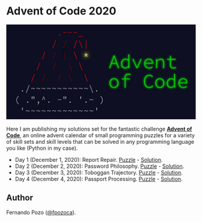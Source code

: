 # Advent of Code 2020

<div align="center">
  <img src="img/logo.jpeg"><br>
</div>

Here I am publishing my solutions set for the fantastic challenge [**Advent of Code**](https://adventofcode.com/), an online advent calendar of small programming puzzles for a variety of skill sets and skill levels that can be solved in any programming language you like (Python in my case).

- Day 1 (December 1, 2020): Report Repair. [Puzzle](https://adventofcode.com/2020/day/2) - [Solution](notebooks/01_report_repair.ipynb).
- Day 2 (December 2, 2020): Password Philosophy. [Puzzle](https://adventofcode.com/2020/day/2) - [Solution](notebooks/02_password_philosophy.ipynb).
- Day 3 (December 3, 2020): Toboggan Trajectory. [Puzzle](https://adventofcode.com/2020/day/3) - [Solution](notebooks/03_toboggan_trayectory.ipynb).
- Day 4 (December 4, 2020): Passport Processing. [Puzzle](https://adventofcode.com/2020/day/4) - [Solution](notebooks/04_passport_processing.ipynb).

## Author

Fernando Pozo ([@fpozoca](https://twitter.com/fpozoca)).